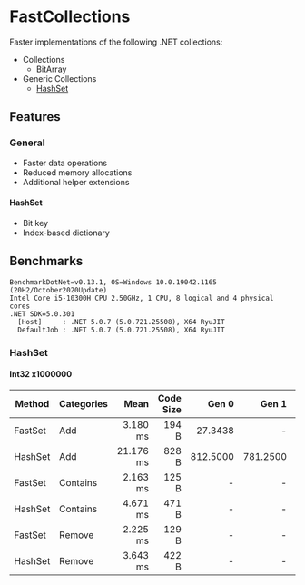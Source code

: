 # FastCollections
 Faster implementations of the following .NET collections:
 
 - Collections
   - BitArray
 - Generic Collections
   - [HashSet](https://github.com/KimTisott/FastCollections/blob/main/FastCollections/FastSet.cs)

## Features

### General

- Faster data operations
- Reduced memory allocations
- Additional helper extensions

#### HashSet

- Bit key
- Index-based dictionary

## Benchmarks

```
BenchmarkDotNet=v0.13.1, OS=Windows 10.0.19042.1165 (20H2/October2020Update)
Intel Core i5-10300H CPU 2.50GHz, 1 CPU, 8 logical and 4 physical cores
.NET SDK=5.0.301
  [Host]     : .NET 5.0.7 (5.0.721.25508), X64 RyuJIT
  DefaultJob : .NET 5.0.7 (5.0.721.25508), X64 RyuJIT
 ```
 
### HashSet

#### Int32 x1000000

|  Method | Categories |      Mean | Code Size |    Gen 0 |    Gen 1 |    Gen 2 |    Allocated |
|-------- |----------- |----------:|----------:|---------:|---------:|---------:|-------------:|
| FastSet |        Add |  3.180 ms |     194 B |  27.3438 |        - |        - |    262,552 B |
| HashSet |        Add | 21.176 ms |     828 B | 812.5000 | 781.2500 | 781.2500 | 43,111,114 B |
| FastSet |   Contains |  2.163 ms |     125 B |        - |        - |        - |            - |
| HashSet |   Contains |  4.671 ms |     471 B |        - |        - |        - |            - |
| FastSet |     Remove |  2.225 ms |     129 B |        - |        - |        - |            - |
| HashSet |     Remove |  3.643 ms |     422 B |        - |        - |        - |            - |
